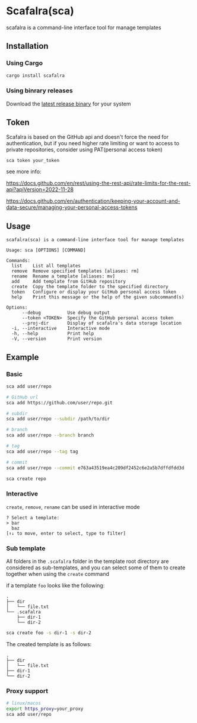 # Scafalra(sca)

scafalra is a command-line interface tool for manage templates

## Installation

### Using Cargo

```sh
cargo install scafalra
```

### Using binrary releases

Download the [latest release binary](https://github.com/shixinhuang99/scafalra/releases) for your system

## Token

Scafalra is based on the GitHub api and doesn't force the need for authentication, but if you need higher rate limiting or want to access to private repositories, consider using PAT(personal access token)

```sh
sca token your_token
```

see more info:

<https://docs.github.com/en/rest/using-the-rest-api/rate-limits-for-the-rest-api?apiVersion=2022-11-28>

<https://docs.github.com/en/authentication/keeping-your-account-and-data-secure/managing-your-personal-access-tokens>

## Usage

```
scafalra(sca) is a command-line interface tool for manage templates

Usage: sca [OPTIONS] [COMMAND]

Commands:
  list    List all templates
  remove  Remove specified templates [aliases: rm]
  rename  Rename a template [aliases: mv]
  add     Add template from GitHub repository
  create  Copy the template folder to the specified directory
  token   Configure or display your GitHub personal access token
  help    Print this message or the help of the given subcommand(s)

Options:
      --debug          Use debug output
      --token <TOKEN>  Specify the GitHub personal access token
      --proj-dir       Display of scafalra's data storage location
  -i, --interactive    Interactive mode
  -h, --help           Print help
  -V, --version        Print version
```

## Example

### Basic

```sh
sca add user/repo

# GitHub url
sca add https://github.com/user/repo.git

# subdir
sca add user/repo --subdir /path/to/dir

# branch
sca add user/repo --branch branch

# tag
sca add user/repo --tag tag

# commit
sca add user/repo --commit e763a43519ea4c209df2452c6e2a5b7dffdfdd3d
```

```sh
sca create repo
```

### Interactive

`create`, `remove`, `rename` can be used in interactive mode

```
? Select a template:
> bar
  baz
[↑↓ to move, enter to select, type to filter]
```

### Sub template

All folders in the `.scafalra` folder in the template root directory are considered as sub-templates, and you can select some of them to create together when using the `create` command

if a template `foo` looks like the following:

```
.
├── dir
│   └── file.txt
└── .scafalra
    ├── dir-1
    └── dir-2
```

```sh
sca create foo -s dir-1 -s dir-2
```

The created template is as follows:

```
.
├── dir
│   └── file.txt
├── dir-1
└── dir-2
```

### Proxy support

```sh
# linux/macos
export https_proxy=your_proxy
sca add user/repo
```
